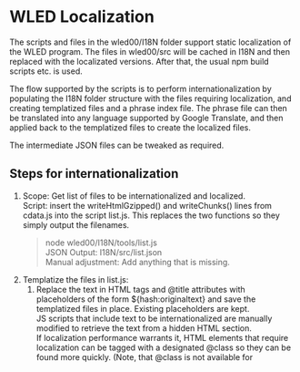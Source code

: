 # WLED Localization

The scripts and files in the wled00/I18N folder support static localization of the WLED program.
The files in wled00/src will be cached in I18N and then replaced with the localizated versions.  After that, the usual npm build scripts etc. is used.

The flow supported by the scripts is to perform internationalization by populating the I18N folder structure with the files requiring localization, and creating templatized files and a phrase index file.  The phrase file can then be translated into any language supported by Google Translate, and then applied back to the templatized files to create the localized files.

The intermediate JSON files can be tweaked as required.

## Steps for internationalization
1. Scope: Get list of files to be internationalized and localized.   
   Script: insert the writeHtmlGzipped() and writeChunks() lines from cdata.js into the script list.js.  This replaces the two functions so they simply output the filenames.    
   > node wled00/I18N/tools/list.js   
   JSON Output: I18N/src/list.json   
   Manual adjustment: Add anything that is missing.
2. Templatize the files in list.js:
   1. Replace the text in HTML tags and @title attributes with placeholders of the form ${hash:originaltext} and save the templatized files in place.  Existing placeholders are kept.  
   JS scripts that include text to be internationalized are manually modified to retrieve the text from a hidden HTML section.   
   If localization performance warrants it, HTML elements that require localization can be tagged with a designated @class so they can be found more quickly. (Note, that @class is not available for <title>)
   2. Tuples of (filepath,originaltext,hash) are appended to the data.json file.   
   Unneeded placeholders can be (automatically?manually?) tagged with 'delete:true' to flag them for removal when the internationalization process is deemed stable. 
   Script: templatize.py   
   JSON file: data.json
3. Perform the usual UI build process (npm build).
4. Prepare the I18N files for the JSON data retrieved and displayed in the UI, e.g. effect names, palette names.
   1. Invoke the JSON api for each of the required datasets, and save the results in json/<dataset>.json

## Translation preparation (each individual language)
1. Create a translation dictionary (translated phrase index).  Identical text across input files is grouped together, and then a translation service (e.g. googletrans API) is used to determine the translation.
   Script: L12N.py   
   JSON file (r/w): I18N/L12N/{lang}.json   
   If instances of a phrase should be translated in different ways, the different translations are created as sub-entries of the phrase. Subentries are grouped, qualified by filepath and index within filepath, and the variant translations are determined and recorded manually.   
2. Run the installLang.py script for each required language to create the language file in a format optimized for the browser to use.  
   Script: installLang.py   
   Input:  I18N/L12N/<lang>.json   
   Output: I18N/langs/<lang>.json

## Localization in the browser
1. The WLED server delivers templatized files (HTML, JSON).
2. For HTML pages, the localization script is included and is set to be the first script to run.  It retrieves the I18N/langs/<lang.json> translation file for corresponding to the WLED instance-wide language setting, and caches it in browser local storage. [TBD: scoping, as IP address for WLED instance may change]   
For each placeholder, the localization script in the browser looks up the translation information for the base entry, and if required, calculates the qualifier if required, that is used to select the desired translation if there are subentries.
3. For JSON retrieved data (e.g. effect names, palette names), for backward compatibility the data will still be served as the English names, which will be used as keys to the translation dictionary instead of the hashes.


# Required Libraries
The scripts use python3 and the libraries beautifulsoup4 and a working version of googletrans (I used 3.1.0a0)
